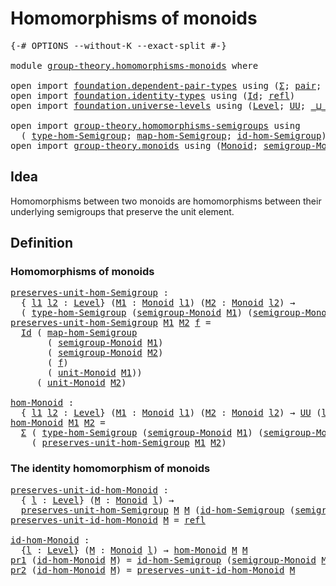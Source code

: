 # Homomorphisms of monoids

<pre class="Agda"><a id="37" class="Symbol">{-#</a> <a id="41" class="Keyword">OPTIONS</a> <a id="49" class="Pragma">--without-K</a> <a id="61" class="Pragma">--exact-split</a> <a id="75" class="Symbol">#-}</a>

<a id="80" class="Keyword">module</a> <a id="87" href="group-theory.homomorphisms-monoids.html" class="Module">group-theory.homomorphisms-monoids</a> <a id="122" class="Keyword">where</a>

<a id="129" class="Keyword">open</a> <a id="134" class="Keyword">import</a> <a id="141" href="foundation.dependent-pair-types.html" class="Module">foundation.dependent-pair-types</a> <a id="173" class="Keyword">using</a> <a id="179" class="Symbol">(</a><a id="180" href="foundation-core.dependent-pair-types.html#502" class="Record">Σ</a><a id="181" class="Symbol">;</a> <a id="183" href="foundation-core.dependent-pair-types.html#575" class="InductiveConstructor">pair</a><a id="187" class="Symbol">;</a> <a id="189" href="foundation-core.dependent-pair-types.html#592" class="Field">pr1</a><a id="192" class="Symbol">;</a> <a id="194" href="foundation-core.dependent-pair-types.html#604" class="Field">pr2</a><a id="197" class="Symbol">)</a>
<a id="199" class="Keyword">open</a> <a id="204" class="Keyword">import</a> <a id="211" href="foundation.identity-types.html" class="Module">foundation.identity-types</a> <a id="237" class="Keyword">using</a> <a id="243" class="Symbol">(</a><a id="244" href="foundation-core.identity-types.html#1754" class="Datatype">Id</a><a id="246" class="Symbol">;</a> <a id="248" href="foundation-core.identity-types.html#1807" class="InductiveConstructor">refl</a><a id="252" class="Symbol">)</a>
<a id="254" class="Keyword">open</a> <a id="259" class="Keyword">import</a> <a id="266" href="foundation.universe-levels.html" class="Module">foundation.universe-levels</a> <a id="293" class="Keyword">using</a> <a id="299" class="Symbol">(</a><a id="300" href="Agda.Primitive.html#597" class="Postulate">Level</a><a id="305" class="Symbol">;</a> <a id="307" href="foundation-core.universe-levels.html#222" class="Primitive">UU</a><a id="309" class="Symbol">;</a> <a id="311" href="Agda.Primitive.html#810" class="Primitive Operator">_⊔_</a><a id="314" class="Symbol">)</a>

<a id="317" class="Keyword">open</a> <a id="322" class="Keyword">import</a> <a id="329" href="group-theory.homomorphisms-semigroups.html" class="Module">group-theory.homomorphisms-semigroups</a> <a id="367" class="Keyword">using</a>
  <a id="375" class="Symbol">(</a> <a id="377" href="group-theory.homomorphisms-semigroups.html#2325" class="Function">type-hom-Semigroup</a><a id="395" class="Symbol">;</a> <a id="397" href="group-theory.homomorphisms-semigroups.html#2463" class="Function">map-hom-Semigroup</a><a id="414" class="Symbol">;</a> <a id="416" href="group-theory.homomorphisms-semigroups.html#4729" class="Function">id-hom-Semigroup</a><a id="432" class="Symbol">)</a>
<a id="434" class="Keyword">open</a> <a id="439" class="Keyword">import</a> <a id="446" href="group-theory.monoids.html" class="Module">group-theory.monoids</a> <a id="467" class="Keyword">using</a> <a id="473" class="Symbol">(</a><a id="474" href="group-theory.monoids.html#1007" class="Function">Monoid</a><a id="480" class="Symbol">;</a> <a id="482" href="group-theory.monoids.html#1092" class="Function">semigroup-Monoid</a><a id="498" class="Symbol">;</a> <a id="500" href="group-theory.monoids.html#2031" class="Function">unit-Monoid</a><a id="511" class="Symbol">)</a>
</pre>
## Idea

Homomorphisms between two monoids are homomorphisms between their underlying semigroups that preserve the unit element.

## Definition

### Homomorphisms of monoids

<pre class="Agda"><a id="preserves-unit-hom-Semigroup"></a><a id="701" href="group-theory.homomorphisms-monoids.html#701" class="Function">preserves-unit-hom-Semigroup</a> <a id="730" class="Symbol">:</a>
  <a id="734" class="Symbol">{</a> <a id="736" href="group-theory.homomorphisms-monoids.html#736" class="Bound">l1</a> <a id="739" href="group-theory.homomorphisms-monoids.html#739" class="Bound">l2</a> <a id="742" class="Symbol">:</a> <a id="744" href="Agda.Primitive.html#597" class="Postulate">Level</a><a id="749" class="Symbol">}</a> <a id="751" class="Symbol">(</a><a id="752" href="group-theory.homomorphisms-monoids.html#752" class="Bound">M1</a> <a id="755" class="Symbol">:</a> <a id="757" href="group-theory.monoids.html#1007" class="Function">Monoid</a> <a id="764" href="group-theory.homomorphisms-monoids.html#736" class="Bound">l1</a><a id="766" class="Symbol">)</a> <a id="768" class="Symbol">(</a><a id="769" href="group-theory.homomorphisms-monoids.html#769" class="Bound">M2</a> <a id="772" class="Symbol">:</a> <a id="774" href="group-theory.monoids.html#1007" class="Function">Monoid</a> <a id="781" href="group-theory.homomorphisms-monoids.html#739" class="Bound">l2</a><a id="783" class="Symbol">)</a> <a id="785" class="Symbol">→</a>
  <a id="789" class="Symbol">(</a> <a id="791" href="group-theory.homomorphisms-semigroups.html#2325" class="Function">type-hom-Semigroup</a> <a id="810" class="Symbol">(</a><a id="811" href="group-theory.monoids.html#1092" class="Function">semigroup-Monoid</a> <a id="828" href="group-theory.homomorphisms-monoids.html#752" class="Bound">M1</a><a id="830" class="Symbol">)</a> <a id="832" class="Symbol">(</a><a id="833" href="group-theory.monoids.html#1092" class="Function">semigroup-Monoid</a> <a id="850" href="group-theory.homomorphisms-monoids.html#769" class="Bound">M2</a><a id="852" class="Symbol">))</a> <a id="855" class="Symbol">→</a> <a id="857" href="foundation-core.universe-levels.html#222" class="Primitive">UU</a> <a id="860" href="group-theory.homomorphisms-monoids.html#739" class="Bound">l2</a>
<a id="863" href="group-theory.homomorphisms-monoids.html#701" class="Function">preserves-unit-hom-Semigroup</a> <a id="892" href="group-theory.homomorphisms-monoids.html#892" class="Bound">M1</a> <a id="895" href="group-theory.homomorphisms-monoids.html#895" class="Bound">M2</a> <a id="898" href="group-theory.homomorphisms-monoids.html#898" class="Bound">f</a> <a id="900" class="Symbol">=</a>
  <a id="904" href="foundation-core.identity-types.html#1754" class="Datatype">Id</a> <a id="907" class="Symbol">(</a> <a id="909" href="group-theory.homomorphisms-semigroups.html#2463" class="Function">map-hom-Semigroup</a>
       <a id="934" class="Symbol">(</a> <a id="936" href="group-theory.monoids.html#1092" class="Function">semigroup-Monoid</a> <a id="953" href="group-theory.homomorphisms-monoids.html#892" class="Bound">M1</a><a id="955" class="Symbol">)</a>
       <a id="964" class="Symbol">(</a> <a id="966" href="group-theory.monoids.html#1092" class="Function">semigroup-Monoid</a> <a id="983" href="group-theory.homomorphisms-monoids.html#895" class="Bound">M2</a><a id="985" class="Symbol">)</a>
       <a id="994" class="Symbol">(</a> <a id="996" href="group-theory.homomorphisms-monoids.html#898" class="Bound">f</a><a id="997" class="Symbol">)</a>
       <a id="1006" class="Symbol">(</a> <a id="1008" href="group-theory.monoids.html#2031" class="Function">unit-Monoid</a> <a id="1020" href="group-theory.homomorphisms-monoids.html#892" class="Bound">M1</a><a id="1022" class="Symbol">))</a>
     <a id="1030" class="Symbol">(</a> <a id="1032" href="group-theory.monoids.html#2031" class="Function">unit-Monoid</a> <a id="1044" href="group-theory.homomorphisms-monoids.html#895" class="Bound">M2</a><a id="1046" class="Symbol">)</a>

<a id="hom-Monoid"></a><a id="1049" href="group-theory.homomorphisms-monoids.html#1049" class="Function">hom-Monoid</a> <a id="1060" class="Symbol">:</a>
  <a id="1064" class="Symbol">{</a> <a id="1066" href="group-theory.homomorphisms-monoids.html#1066" class="Bound">l1</a> <a id="1069" href="group-theory.homomorphisms-monoids.html#1069" class="Bound">l2</a> <a id="1072" class="Symbol">:</a> <a id="1074" href="Agda.Primitive.html#597" class="Postulate">Level</a><a id="1079" class="Symbol">}</a> <a id="1081" class="Symbol">(</a><a id="1082" href="group-theory.homomorphisms-monoids.html#1082" class="Bound">M1</a> <a id="1085" class="Symbol">:</a> <a id="1087" href="group-theory.monoids.html#1007" class="Function">Monoid</a> <a id="1094" href="group-theory.homomorphisms-monoids.html#1066" class="Bound">l1</a><a id="1096" class="Symbol">)</a> <a id="1098" class="Symbol">(</a><a id="1099" href="group-theory.homomorphisms-monoids.html#1099" class="Bound">M2</a> <a id="1102" class="Symbol">:</a> <a id="1104" href="group-theory.monoids.html#1007" class="Function">Monoid</a> <a id="1111" href="group-theory.homomorphisms-monoids.html#1069" class="Bound">l2</a><a id="1113" class="Symbol">)</a> <a id="1115" class="Symbol">→</a> <a id="1117" href="foundation-core.universe-levels.html#222" class="Primitive">UU</a> <a id="1120" class="Symbol">(</a><a id="1121" href="group-theory.homomorphisms-monoids.html#1066" class="Bound">l1</a> <a id="1124" href="Agda.Primitive.html#810" class="Primitive Operator">⊔</a> <a id="1126" href="group-theory.homomorphisms-monoids.html#1069" class="Bound">l2</a><a id="1128" class="Symbol">)</a>
<a id="1130" href="group-theory.homomorphisms-monoids.html#1049" class="Function">hom-Monoid</a> <a id="1141" href="group-theory.homomorphisms-monoids.html#1141" class="Bound">M1</a> <a id="1144" href="group-theory.homomorphisms-monoids.html#1144" class="Bound">M2</a> <a id="1147" class="Symbol">=</a>
  <a id="1151" href="foundation-core.dependent-pair-types.html#502" class="Record">Σ</a> <a id="1153" class="Symbol">(</a> <a id="1155" href="group-theory.homomorphisms-semigroups.html#2325" class="Function">type-hom-Semigroup</a> <a id="1174" class="Symbol">(</a><a id="1175" href="group-theory.monoids.html#1092" class="Function">semigroup-Monoid</a> <a id="1192" href="group-theory.homomorphisms-monoids.html#1141" class="Bound">M1</a><a id="1194" class="Symbol">)</a> <a id="1196" class="Symbol">(</a><a id="1197" href="group-theory.monoids.html#1092" class="Function">semigroup-Monoid</a> <a id="1214" href="group-theory.homomorphisms-monoids.html#1144" class="Bound">M2</a><a id="1216" class="Symbol">))</a>
    <a id="1223" class="Symbol">(</a> <a id="1225" href="group-theory.homomorphisms-monoids.html#701" class="Function">preserves-unit-hom-Semigroup</a> <a id="1254" href="group-theory.homomorphisms-monoids.html#1141" class="Bound">M1</a> <a id="1257" href="group-theory.homomorphisms-monoids.html#1144" class="Bound">M2</a><a id="1259" class="Symbol">)</a>
</pre>
### The identity homomorphism of monoids

<pre class="Agda"><a id="preserves-unit-id-hom-Monoid"></a><a id="1316" href="group-theory.homomorphisms-monoids.html#1316" class="Function">preserves-unit-id-hom-Monoid</a> <a id="1345" class="Symbol">:</a>
  <a id="1349" class="Symbol">{</a> <a id="1351" href="group-theory.homomorphisms-monoids.html#1351" class="Bound">l</a> <a id="1353" class="Symbol">:</a> <a id="1355" href="Agda.Primitive.html#597" class="Postulate">Level</a><a id="1360" class="Symbol">}</a> <a id="1362" class="Symbol">(</a><a id="1363" href="group-theory.homomorphisms-monoids.html#1363" class="Bound">M</a> <a id="1365" class="Symbol">:</a> <a id="1367" href="group-theory.monoids.html#1007" class="Function">Monoid</a> <a id="1374" href="group-theory.homomorphisms-monoids.html#1351" class="Bound">l</a><a id="1375" class="Symbol">)</a> <a id="1377" class="Symbol">→</a>
  <a id="1381" href="group-theory.homomorphisms-monoids.html#701" class="Function">preserves-unit-hom-Semigroup</a> <a id="1410" href="group-theory.homomorphisms-monoids.html#1363" class="Bound">M</a> <a id="1412" href="group-theory.homomorphisms-monoids.html#1363" class="Bound">M</a> <a id="1414" class="Symbol">(</a><a id="1415" href="group-theory.homomorphisms-semigroups.html#4729" class="Function">id-hom-Semigroup</a> <a id="1432" class="Symbol">(</a><a id="1433" href="group-theory.monoids.html#1092" class="Function">semigroup-Monoid</a> <a id="1450" href="group-theory.homomorphisms-monoids.html#1363" class="Bound">M</a><a id="1451" class="Symbol">))</a>
<a id="1454" href="group-theory.homomorphisms-monoids.html#1316" class="Function">preserves-unit-id-hom-Monoid</a> <a id="1483" href="group-theory.homomorphisms-monoids.html#1483" class="Bound">M</a> <a id="1485" class="Symbol">=</a> <a id="1487" href="foundation-core.identity-types.html#1807" class="InductiveConstructor">refl</a>

<a id="id-hom-Monoid"></a><a id="1493" href="group-theory.homomorphisms-monoids.html#1493" class="Function">id-hom-Monoid</a> <a id="1507" class="Symbol">:</a>
  <a id="1511" class="Symbol">{</a><a id="1512" href="group-theory.homomorphisms-monoids.html#1512" class="Bound">l</a> <a id="1514" class="Symbol">:</a> <a id="1516" href="Agda.Primitive.html#597" class="Postulate">Level</a><a id="1521" class="Symbol">}</a> <a id="1523" class="Symbol">(</a><a id="1524" href="group-theory.homomorphisms-monoids.html#1524" class="Bound">M</a> <a id="1526" class="Symbol">:</a> <a id="1528" href="group-theory.monoids.html#1007" class="Function">Monoid</a> <a id="1535" href="group-theory.homomorphisms-monoids.html#1512" class="Bound">l</a><a id="1536" class="Symbol">)</a> <a id="1538" class="Symbol">→</a> <a id="1540" href="group-theory.homomorphisms-monoids.html#1049" class="Function">hom-Monoid</a> <a id="1551" href="group-theory.homomorphisms-monoids.html#1524" class="Bound">M</a> <a id="1553" href="group-theory.homomorphisms-monoids.html#1524" class="Bound">M</a>
<a id="1555" href="foundation-core.dependent-pair-types.html#592" class="Field">pr1</a> <a id="1559" class="Symbol">(</a><a id="1560" href="group-theory.homomorphisms-monoids.html#1493" class="Function">id-hom-Monoid</a> <a id="1574" href="group-theory.homomorphisms-monoids.html#1574" class="Bound">M</a><a id="1575" class="Symbol">)</a> <a id="1577" class="Symbol">=</a> <a id="1579" href="group-theory.homomorphisms-semigroups.html#4729" class="Function">id-hom-Semigroup</a> <a id="1596" class="Symbol">(</a><a id="1597" href="group-theory.monoids.html#1092" class="Function">semigroup-Monoid</a> <a id="1614" href="group-theory.homomorphisms-monoids.html#1574" class="Bound">M</a><a id="1615" class="Symbol">)</a>
<a id="1617" href="foundation-core.dependent-pair-types.html#604" class="Field">pr2</a> <a id="1621" class="Symbol">(</a><a id="1622" href="group-theory.homomorphisms-monoids.html#1493" class="Function">id-hom-Monoid</a> <a id="1636" href="group-theory.homomorphisms-monoids.html#1636" class="Bound">M</a><a id="1637" class="Symbol">)</a> <a id="1639" class="Symbol">=</a> <a id="1641" href="group-theory.homomorphisms-monoids.html#1316" class="Function">preserves-unit-id-hom-Monoid</a> <a id="1670" href="group-theory.homomorphisms-monoids.html#1636" class="Bound">M</a>
</pre>
